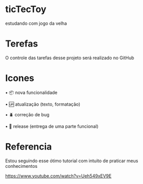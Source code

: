 # ticTecToy

estudando com jogo da velha

# Terefas

O controle das tarefas desse projeto será realizado no GitHub

# Icones

• :package: nova funcionalidade

• :up: atualização (texto, formatação)

• :beetle: correção de bug

• :checkered_flag: release (entrega de uma parte funcional)


# Referencia 

Estou seguindo esse ótimo tutorial com intuito de praticar meus conhecimentos

https://www.youtube.com/watch?v=Ueh549xEV9E
